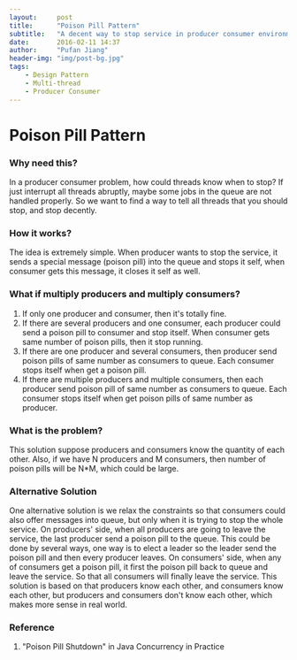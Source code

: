 ```yaml
---
layout:     post
title:      "Poison Pill Pattern"
subtitle:   "A decent way to stop service in producer consumer environment"
date:       2016-02-11 14:37
author:     "Pufan Jiang"
header-img: "img/post-bg.jpg"
tags:
    - Design Pattern
    - Multi-thread
    - Producer Consumer
---
```


# Poison Pill Pattern

### Why need this?
In a producer consumer problem, how could threads know when to stop? If just interrupt all threads abruptly, maybe some jobs in the queue are not handled properly. So we want to find a way to tell all threads that you should stop, and stop decently.

### How it works?
The idea is extremely simple. When producer wants to stop the service, it sends a special message (poison pill) into the queue and stops it self, when consumer gets this message, it closes it self as well.

### What if multiply producers and multiply consumers?
1. If only one producer and consumer, then it's totally fine. 
2. If there are several producers and one consumer, each producer could send a poison pill to consumer and stop itself. When consumer gets same number of poison pills, then it stop running.
3. If there are one producer and several consumers, then producer send poison pills of same number as consumers to queue. Each consumer stops itself when get a poison pill.
4. If there are multiple producers and multiple consumers, then each producer send poison pill of same number as consumers to queue. Each consumer stops itself when get poison pills of same number as producer.

### What is the problem?
This solution suppose producers and consumers know the quantity of each other.
Also, if we have N producers and M consumers, then number of poison pills will be N*M, which could be large.

### Alternative Solution
One alternative solution is we relax the constraints so that consumers could also offer messages into queue, but only when it is trying to stop the whole service.
On producers' side, when all producers are going to leave the service, the last producer send a poison pill to the queue. This could be done by several ways, one way is to elect a leader so the leader send the poison pill and then every producer leaves.
On consumers' side, when any of consumers get a poison pill, it first the poison pill back to queue and leave the service. So that all consumers will finally leave the service.
This solution is based on that producers know each other, and consumers know each other, but producers and consumers don't know each other, which makes more sense in real world.

### Reference
1.  "Poison Pill Shutdown" in Java Concurrency in Practice
